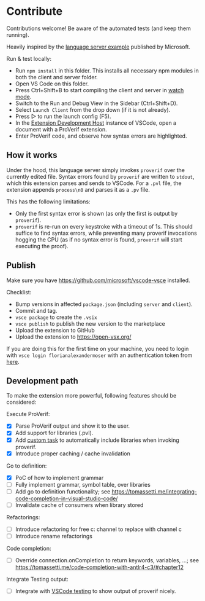 # Contribute

Contributions welcome! Be aware of the automated tests (and keep them running).

Heavily inspired by the [language server example](https://code.visualstudio.com/api/language-extensions/language-server-extension-guide) published by Microsoft. 

Run & test locally:

- Run `npm install` in this folder. This installs all necessary npm modules in both the client and server folder.
- Open VS Code on this folder.
- Press Ctrl+Shift+B to start compiling the client and server in [watch mode](https://code.visualstudio.com/docs/editor/tasks#:~:text=The%20first%20entry%20executes,the%20HelloWorld.js%20file.).
- Switch to the Run and Debug View in the Sidebar (Ctrl+Shift+D).
- Select `Launch Client` from the drop down (if it is not already).
- Press ▷ to run the launch config (F5).
- In the [Extension Development Host](https://code.visualstudio.com/api/get-started/your-first-extension#:~:text=Then%2C%20inside%20the%20editor%2C%20press%20F5.%20This%20will%20compile%20and%20run%20the%20extension%20in%20a%20new%20Extension%20Development%20Host%20window.) instance of VSCode, open a document with a ProVerif extension.
- Enter ProVerif code, and observe how syntax errors are highlighted.

## How it works

Under the hood, this language server simply invokes `proverif` over the currently edited file.
Syntax errors found by `proverif` are written to `stdout`, which this extension parses and sends to VSCode.
For a `.pvl` file, the extension appends `process\n0` and parses it as a `.pv` file.

This has the following limitations:
- Only the first syntax error is shown (as only the first is output by `proverif`).
- `proverif` is re-run on every keystroke with a timeout of 1s. This should suffice to find syntax errors, while preventing many proverif invocations hogging the CPU (as if no syntax error is found, `proverif` will start executing the proof).

## Publish

Make sure you have https://github.com/microsoft/vscode-vsce installed.

Checklist:
- Bump versions in affected `package.json` (including `server` and `client`).
- Commit and tag.
- `vsce package` to create the `.vsix` 
- `vsce publish` to publish the new version to the marketplace
- Upload the extension to GitHub
- Upload the extension to https://open-vsx.org/

If you are doing this for the first time on your machine, you need to login with `vsce login florianalexandermoser` with an authentication token from [here](https://famoser.visualstudio.com/_usersSettings/tokens). 

## Development path

To make the extension more powerful, following features should be considered:

Execute ProVerif:
- [x] Parse ProVerif output and show it to the user.
- [x] Add support for libraries (.pvl).
- [x] Add [custom task](https://code.visualstudio.com/api/extension-guides/task-provider) to automatically include libraries when invoking proverif.
- [x] Introduce proper caching / cache invalidation

Go to definition:
- [x] PoC of how to implement grammar
- [ ] Fully implement grammar, symbol table, over libraries 
- [ ] Add go to definition functionality; see https://tomassetti.me/integrating-code-completion-in-visual-studio-code/
- [ ] Invalidate cache of consumers when library stored

Refactorings:
- [ ] Introduce refactoring for free c: channel to replace with channel c
- [ ] Introduce rename refactorings

Code completion:
- [ ] Override connection.onCompletion to return keywords, variables, ...; see https://tomassetti.me/code-completion-with-antlr4-c3/#chapter12

Integrate Testing output:
- [ ] Integrate with [VSCode testing](https://code.visualstudio.com/api/extension-guides/testing) to show output of proverif nicely.
